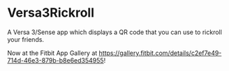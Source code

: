 # Versa3Rickroll
A Versa 3/Sense app which displays a QR code that you can use to rickroll your friends.

Now at the Fitbit App Gallery at https://gallery.fitbit.com/details/c2ef7e49-714d-46e3-879b-b8e6ed354955!
